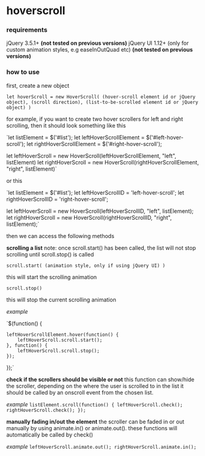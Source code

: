 # hoverscroll

### requirements
jQuery 3.5.1+ **(not tested on previous versions)**
jQuery UI 1.12+ (only for custom animation styles, e.g easeInOutQuad etc) **(not tested on previous versions)**

### how to use
first, create a new object

`let hoverScroll = new HoverScroll( (hover-scroll element id or jQuery object), (scroll direction), (list-to-be-scrolled element id or jQuery object) )`

for example, if you want to create two hover scrollers for left and right scrolling, then it should look something like this

`let listElement = $('#list');
let leftHoverScrollElement = $('#left-hover-scroll');
let rightHoverScrollElement = $('#right-hover-scroll');

let leftHoverScroll = new HoverScroll(leftHoverScrollElement, "left", listElement)
let rightHoverScroll = new HoverScroll(rightHoverScrollElement, "right", listElement)`

or this

`let listElement = $('#list');
let leftHoverScrollID = 'left-hover-scroll';
let rightHoverScrollID = 'right-hover-scroll';

let leftHoverScroll = new HoverScroll(leftHoverScrollID, "left", listElement);
let rightHoverScroll = new HoverScroll(rightHoverScrollID, "right", listElement);`

then we can access the following methods

**scrolling a list**
note: once scroll.start() has been called, the list will not stop scrolling until scroll.stop() is called

`scroll.start( (animation style, only if using jQuery UI) )`

this will start the scrolling animation

`scroll.stop()`

this will stop the current scrolling animation

*example*

`$(function() {
	
	leftHoverScrollElement.hover(function() {
		leftHoverScroll.scroll.start();
	}, function() {
		leftHoverScroll.scroll.stop();
	});
	
});`

**check if the scrollers should be visible or not**
this function can show/hide the scroller, depending on the where the user is scrolled to in the list
it should be called by an onscroll event from the chosen list.

*example*
`listElement.scroll(function() {
	leftHoverScroll.check();
	rightHoverScroll.check();
});`

**manually fading in/out the element**
the scroller can be faded in or out manually by using animate.in() or animate.out(). these functions will automatically be called by check()

*example*
`leftHoverScroll.animate.out();
rightHoverScroll.animate.in();`
